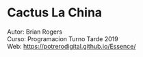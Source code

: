 # Cactus La China
Autor: Brian Rogers<br>
Curso: Programacion Turno Tarde 2019<br>
Web: https://potrerodigital.github.io/Essence/<br>
